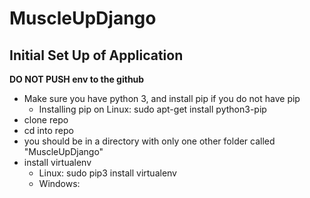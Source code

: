 # MuscleUpDjango
## Initial Set Up of Application

**DO NOT PUSH env to the github**

- Make sure you have python 3, and install pip if you do not have pip
  - Installing pip on Linux: sudo apt-get install python3-pip
- clone repo
- cd into repo
- you should be in a directory with only one other folder called "MuscleUpDjango"
- install virtualenv 
  - Linux: sudo pip3 install virtualenv 
  - Windows: 
